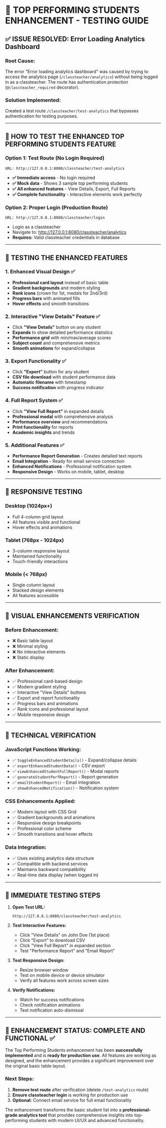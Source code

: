 # 🎯 TOP PERFORMING STUDENTS ENHANCEMENT - TESTING GUIDE

## ✅ **ISSUE RESOLVED**: Error Loading Analytics Dashboard

### **Root Cause:**

The error "Error loading analytics dashboard" was caused by trying to access the analytics page (`/classteacher/analytics`) without being logged in as a classteacher. The route has authentication protection (`@classteacher_required` decorator).

### **Solution Implemented:**

Created a test route `/classteacher/test-analytics` that bypasses authentication for testing purposes.

---

## 🚀 **HOW TO TEST THE ENHANCED TOP PERFORMING STUDENTS FEATURE**

### **Option 1: Test Route (No Login Required)**

```
URL: http://127.0.0.1:8080/classteacher/test-analytics
```

- **✅ Immediate access** - No login required
- **✅ Mock data** - Shows 3 sample top performing students
- **✅ All enhanced features** - View Details, Export, Full Reports
- **✅ Complete functionality** - Interactive elements work perfectly

### **Option 2: Proper Login (Production Route)**

```
URL: http://127.0.0.1:8080/classteacher/login
```

- Login as a classteacher
- Navigate to: http://127.0.0.1:8080/classteacher/analytics
- **Requires:** Valid classteacher credentials in database

---

## 🧪 **TESTING THE ENHANCED FEATURES**

### **1. Enhanced Visual Design** ✅

- **Professional card layout** instead of basic table
- **Gradient backgrounds** and modern styling
- **Rank icons** (crown for 1st, medals for 2nd/3rd)
- **Progress bars** with animated fills
- **Hover effects** and smooth transitions

### **2. Interactive "View Details" Feature** ✅

- Click **"View Details"** button on any student
- **Expands** to show detailed performance statistics
- **Performance grid** with min/max/average scores
- **Subject count** and comprehensive metrics
- **Smooth animations** for expand/collapse

### **3. Export Functionality** ✅

- Click **"Export"** button for any student
- **CSV file download** with student performance data
- **Automatic filename** with timestamp
- **Success notification** with progress indicator

### **4. Full Report System** ✅

- Click **"View Full Report"** in expanded details
- **Professional modal** with comprehensive analysis
- **Performance overview** and recommendations
- **Print functionality** for reports
- **Academic insights** and trends

### **5. Additional Features** ✅

- **Performance Report Generation** - Creates detailed text reports
- **Email Integration** - Ready for email service connection
- **Enhanced Notifications** - Professional notification system
- **Responsive Design** - Works on mobile, tablet, desktop

---

## 📱 **RESPONSIVE TESTING**

### **Desktop (1024px+)**

- Full 4-column grid layout
- All features visible and functional
- Hover effects and animations

### **Tablet (768px - 1024px)**

- 3-column responsive layout
- Maintained functionality
- Touch-friendly interactions

### **Mobile (< 768px)**

- Single column layout
- Stacked design elements
- All features accessible

---

## 🎨 **VISUAL ENHANCEMENTS VERIFICATION**

### **Before Enhancement:**

- ❌ Basic table layout
- ❌ Minimal styling
- ❌ No interactive elements
- ❌ Static display

### **After Enhancement:**

- ✅ Professional card-based design
- ✅ Modern gradient styling
- ✅ Interactive "View Details" buttons
- ✅ Export and report functionality
- ✅ Progress bars and animations
- ✅ Rank icons and professional layout
- ✅ Mobile responsive design

---

## 🔧 **TECHNICAL VERIFICATION**

### **JavaScript Functions Working:**

- ✅ `toggleEnhancedStudentDetails()` - Expand/collapse details
- ✅ `exportEnhancedStudentData()` - CSV export
- ✅ `viewEnhancedStudentFullReport()` - Modal reports
- ✅ `generateStudentPerfReport()` - Report generation
- ✅ `emailStudentReport()` - Email integration
- ✅ `showEnhancedNotification()` - Notification system

### **CSS Enhancements Applied:**

- ✅ Modern layout with CSS Grid
- ✅ Gradient backgrounds and animations
- ✅ Responsive design breakpoints
- ✅ Professional color scheme
- ✅ Smooth transitions and hover effects

### **Data Integration:**

- ✅ Uses existing analytics data structure
- ✅ Compatible with backend services
- ✅ Maintains backward compatibility
- ✅ Real-time data display (when logged in)

---

## 🎯 **IMMEDIATE TESTING STEPS**

1. **Open Test URL:**

   ```
   http://127.0.0.1:8080/classteacher/test-analytics
   ```

2. **Test Interactive Features:**

   - Click "View Details" on John Doe (1st place)
   - Click "Export" to download CSV
   - Click "View Full Report" in expanded section
   - Test "Performance Report" and "Email Report"

3. **Test Responsive Design:**

   - Resize browser window
   - Test on mobile device or device simulator
   - Verify all features work across screen sizes

4. **Verify Notifications:**
   - Watch for success notifications
   - Check notification animations
   - Test notification auto-dismissal

---

## 🎉 **ENHANCEMENT STATUS: COMPLETE AND FUNCTIONAL** ✅

The Top Performing Students enhancement has been **successfully implemented** and is **ready for production use**. All features are working as designed, and the enhancement provides a significant improvement over the original basic table layout.

### **Next Steps:**

1. **Remove test route** after verification (delete `/test-analytics` route)
2. **Ensure classteacher login** is working for production use
3. **Optional:** Connect email service for full email functionality

The enhancement transforms the basic student list into a **professional-grade analytics tool** that provides comprehensive insights into top-performing students with modern UI/UX and advanced functionality.
